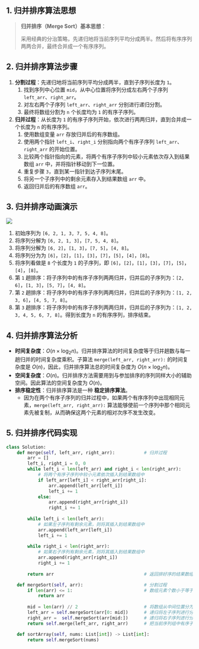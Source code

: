 ## 1. 归并排序算法思想

> **归并排序（Merge Sort）基本思想**：
>
> 采用经典的分治策略，先递归地将当前序列平均分成两半。然后将有序序列两两合并，最终合并成一个有序序列。

## 2. 归并排序算法步骤

1. **分割过程**：先递归地将当前序列平均分成两半，直到子序列长度为 `1`。
   1. 找到序列中心位置 `mid`，从中心位置将序列分成左右两个子序列 `left_arr`、`right_arr`。
   2. 对左右两个子序列 `left_arr`、`right_arr` 分别进行递归分割。
   3. 最终将数组分割为 `n` 个长度均为 `1` 的有序子序列。
2. **归并过程**：从长度为 `1` 的有序子序列开始，依次进行两两归并，直到合并成一个长度为 `n` 的有序序列。
   1. 使用数组变量 `arr` 存放归并后的有序数组。
   2. 使用两个指针 `left_i`、`right_i` 分别指向两个有序子序列 `left_arr`、`right_arr` 的开始位置。
   3. 比较两个指针指向的元素，将两个有序子序列中较小元素依次存入到结果数组 `arr` 中，并将指针移动到下一位置。
   4. 重复步骤 `3`，直到某一指针到达子序列末尾。
   5. 将另一个子序列中的剩余元素存入到结果数组 `arr` 中。
   6. 返回归并后的有序数组 `arr`。

## 3. 归并排序动画演示

![](https://qcdn.itcharge.cn/images/20220816161220.gif)

1. 初始序列为 `[6, 2, 1, 3, 7, 5, 4, 8]`。
2. 将序列分解为 `[6, 2, 1, 3]`，`[7, 5, 4, 8]`。
3. 将序列分解为 `[6, 2]`，`[1, 3]`，`[7, 5]`，`[4, 8]`。
4. 将序列分为为 `[6]`，`[2]`，`[1]`，`[3]`，`[7]`，`[5]`，`[4]`，`[8]`。
5. 将序列看做是 `8` 个长度为 `1` 的子序列，即 `[6]`，`[2]`，`[1]`，`[3]`，`[7]`，`[5]`，`[4]`，`[8]`。
6. 第 `1` 趟排序：将子序列中的有序子序列两两归并，归并后的子序列为：`[2, 6]`，`[1, 3]`，`[5, 7]`，`[4, 8]`。
7. 第 `2` 趟排序：将子序列中的有序子序列两两归并，归并后的子序列为：`[1, 2, 3, 6]`，`[4, 5, 7, 8]`。
8. 第 `3` 趟排序：将子序列中的有序子序列两两归并，归并后的子序列为：`[1, 2, 3, 4, 5, 6, 7, 8]`。得到长度为 `n` 的有序序列，排序结束。

## 4. 归并排序算法分析

- **时间复杂度**：$O(n \times \log_2n)$。归并排序算法的时间复杂度等于归并趟数与每一趟归并的时间复杂度乘积。子算法 `merge(left_arr, right_arr):` 的时间复杂度是 $O(n)$，因此，归并排序算法总的时间复杂度为 $O(n \times \log_2 n)$。
- **空间复杂度**：$O(n)$。归并排序方法需要用到与参加排序的序列同样大小的辅助空间。因此算法的空间复杂度为 $O(n)$。
- **排序稳定性**：归并排序算法是一种 **稳定排序算法**。
  - 因为在两个有序子序列的归并过程中，如果两个有序序列中出现相同元素，`merge(left_arr, right_arr):` 算法能够使前一个序列中那个相同元素先被复制，从而确保这两个元素的相对次序不发生改变。


## 5. 归并排序代码实现

```python
class Solution:
    def merge(self, left_arr, right_arr):           # 归并过程
        arr = []
        left_i, right_i = 0, 0
        while left_i < len(left_arr) and right_i < len(right_arr):
            # 将两个有序子序列中较小元素依次插入到结果数组中
            if left_arr[left_i] < right_arr[right_i]:
                arr.append(left_arr[left_i])
                left_i += 1
            else:
                arr.append(right_arr[right_i])
                right_i += 1
        
        while left_i < len(left_arr):
            # 如果左子序列有剩余元素，则将其插入到结果数组中
            arr.append(left_arr[left_i])
            left_i += 1
            
        while right_i < len(right_arr):
            # 如果右子序列有剩余元素，则将其插入到结果数组中
            arr.append(right_arr[right_i])
            right_i += 1
        
        return arr                                  # 返回排好序的结果数组

    def mergeSort(self, arr):                       # 分割过程
        if len(arr) <= 1:                           # 数组元素个数小于等于 1 时，直接返回原数组
            return arr
        
        mid = len(arr) // 2                         # 将数组从中间位置分为左右两个数组。
        left_arr = self.mergeSort(arr[0: mid])      # 递归将左子序列进行分割和排序
        right_arr =  self.mergeSort(arr[mid:])      # 递归将右子序列进行分割和排序
        return self.merge(left_arr, right_arr)      # 把当前序列组中有序子序列逐层向上，进行两两合并。

    def sortArray(self, nums: List[int]) -> List[int]:
        return self.mergeSort(nums)
```


